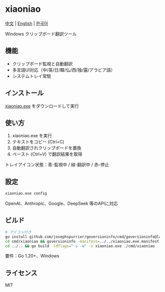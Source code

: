 # xiaoniao

[中文](README.md) | [English](README_EN.md) | [한국어](README_KR.md)

Windows クリップボード翻訳ツール

## 機能

- クリップボード監視と自動翻訳
- 多言語UI対応（中/英/日/韓/仏/西/独/露/アラビア語）
- システムトレイ常駐

## インストール

[xiaoniao.exe](https://github.com/kaminoguo/xiaoniao/releases/latest) をダウンロードして実行

## 使い方

1. xiaoniao.exe を実行
2. テキストをコピー (Ctrl+C)
3. 自動翻訳されクリップボードを置換
4. ペースト (Ctrl+V) で翻訳結果を取得

トレイアイコン状態：青-監視中 / 緑-翻訳中 / 赤-停止

## 設定

```cmd
xiaoniao.exe config
```

OpenAI、Anthropic、Google、DeepSeek 等のAPIに対応

## ビルド

```bash
# アイコン付き
go install github.com/josephspurrier/goversioninfo/cmd/goversioninfo@latest
cd cmd/xiaoniao && goversioninfo -manifest=../../xiaoniao.exe.manifest -icon=../../assets/icon.ico ../../versioninfo.json
cd ../.. && go build -ldflags="-s -w" -o xiaoniao.exe ./cmd/xiaoniao
```

要件：Go 1.20+、Windows

## ライセンス

MIT